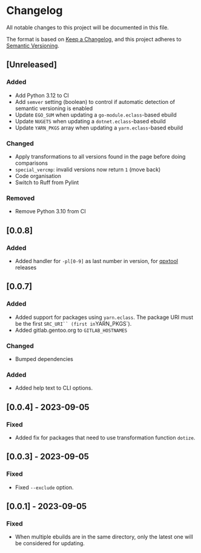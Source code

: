 # Changelog

All notable changes to this project will be documented in this file.

The format is based on [Keep a Changelog](https://keepachangelog.com/en/1.0.0/),
and this project adheres to
[Semantic Versioning](https://semver.org/spec/v2.0.0.html).

## [Unreleased]

### Added

- Add Python 3.12 to CI
- Add `semver` setting (boolean) to control if automatic detection of semantic versioning is enabled
- Update `EGO_SUM` when updating a `go-module.eclass`-based ebuild
- Update `NUGETS` when updating a `dotnet.eclass`-based ebuild
- Update `YARN_PKGS` array when updating a `yarn.eclass`-based ebuild

### Changed

- Apply transformations to all versions found in the page before doing comparisons
- `special_vercmp`: invalid versions now return `1` (move back)
- Code organisation
- Switch to Ruff from Pylint

### Removed

- Remove Python 3.10 from CI

## [0.0.8]

### Added

- Added handler for `-pl[0-9]` as last number in version, for
  [qpxtool](https://github.com/speed47/qpxtool) releases

## [0.0.7]

### Added

- Added support for packages using `yarn.eclass`. The package URI must be the first `SRC_URI``
(first in`YARN_PKGS`).
- Added gitlab.gentoo.org to `GITLAB_HOSTNAMES`

### Changed

- Bumped dependencies

### Added

- Added help text to CLI options.

## [0.0.4] - 2023-09-05

### Fixed

- Added fix for packages that need to use transformation function `dotize`.

## [0.0.3] - 2023-09-05

### Fixed

- Fixed `--exclude` option.

## [0.0.1] - 2023-09-05

### Fixed

- When multiple ebuilds are in the same directory, only the latest one will be considered for updating.
